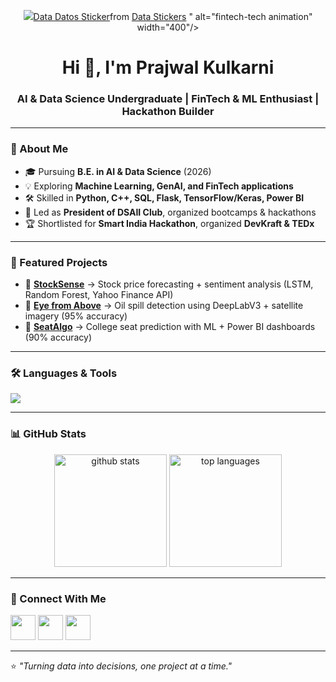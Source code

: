 <p align="center">
  <img src="<div class="tenor-gif-embed" data-postid="19625091" data-share-method="host" data-aspect-ratio="1" data-width="100%"><a href="https://tenor.com/view/data-datos-data-sellcom-sellcom-solutions-sellcom-gif-19625091">Data Datos Sticker</a>from <a href="https://tenor.com/search/data-stickers">Data Stickers</a></div> <script type="text/javascript" async src="https://tenor.com/embed.js"></script>" alt="fintech-tech animation" width="400"/>
</p>

<h1 align="center">Hi 👋, I'm Prajwal Kulkarni</h1>
<h3 align="center">AI & Data Science Undergraduate | FinTech & ML Enthusiast | Hackathon Builder</h3>

---

### 🚀 About Me
- 🎓 Pursuing **B.E. in AI & Data Science** (2026)  
- 💡 Exploring **Machine Learning, GenAI, and FinTech applications**  
- 🛠️ Skilled in **Python, C++, SQL, Flask, TensorFlow/Keras, Power BI**  
- 🎤 Led as **President of DSAII Club**, organized bootcamps & hackathons  
- 🏆 Shortlisted for **Smart India Hackathon**, organized **DevKraft & TEDx**  

---

### 🌟 Featured Projects
- 🔹 [**StockSense**](#) → Stock price forecasting + sentiment analysis (LSTM, Random Forest, Yahoo Finance API)  
- 🔹 [**Eye from Above**](https://eye-from-above.vercel.app/) → Oil spill detection using DeepLabV3 + satellite imagery (95% accuracy)  
- 🔹 [**SeatAlgo**](https://seatalgo.streamlit.app/) → College seat prediction with ML + Power BI dashboards (90% accuracy)  

---

### 🛠️ Languages & Tools
<p align="left">
<img src="https://skillicons.dev/icons?i=python,cpp,html,css,js,flask,tensorflow,pytorch,sklearn,mysql,postgresql,react,bootstrap,git,docker,linux,powerbi" />
</p>

---

### 📊 GitHub Stats
<p align="center">
  <img src="https://github-readme-stats.vercel.app/api?username=stupefyingcoder&show_icons=true&theme=tokyonight" alt="github stats" height="180"/>
  <img src="https://github-readme-stats.vercel.app/api/top-langs/?username=stupefyingcoder&layout=compact&theme=tokyonight" alt="top languages" height="180"/>
</p>

---

### 🤝 Connect With Me
<p align="left">
<a href="https://www.linkedin.com/in/prajwal-kulkarni-398359153" target="blank"><img src="https://skillicons.dev/icons?i=linkedin" height="40"/></a>
<a href="mailto:prajwalkulk3@gmail.com"><img src="https://skillicons.dev/icons?i=gmail" height="40"/></a>
<a href="https://github.com/stupefyingcoder" target="blank"><img src="https://skillicons.dev/icons?i=github" height="40"/></a>
</p>

---

⭐️ *"Turning data into decisions, one project at a time."*  

